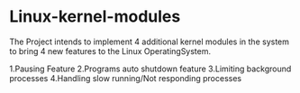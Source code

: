 # Linux-kernel-modules

The Project intends to implement 4 additional kernel modules in the system to bring 4 new features to the Linux OperatingSystem.

1.Pausing Feature
2.Programs auto shutdown feature
3.Limiting background processes
4.Handling slow running/Not responding processes
